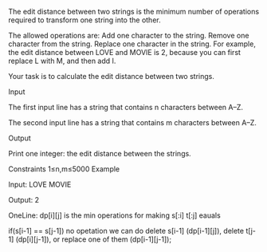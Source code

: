 The edit distance between two strings is the minimum number of operations required to transform one string into the other.

The allowed operations are:
Add one character to the string.
Remove one character from the string.
Replace one character in the string.
For example, the edit distance between LOVE and MOVIE is 2, because you can first replace L with M, and then add I.

Your task is to calculate the edit distance between two strings.

Input

The first input line has a string that contains n characters between A–Z.

The second input line has a string that contains m characters between A–Z.

Output

Print one integer: the edit distance between the strings.

Constraints
1≤n,m≤5000
Example

Input:
LOVE
MOVIE

Output:
2



OneLine:
dp[i][j] is the min operations for making s[:i] t[:j] eauals

if(s[i-1] == s[j-1]) no opetation
we can do delete s[i-1] (dp[i-1][j]), delete t[j-1] (dp[i][j-1]), or replace one of them (dp[i-1][j-1]);